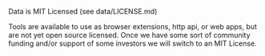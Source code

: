 
Data is MIT Licensed (see data/LICENSE.md)

Tools are available to use as browser extensions, http api, or web apps, but are not yet open source licensed. Once we have some sort of community funding and/or support of some investors we will switch to an MIT License.